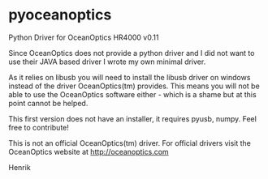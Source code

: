 pyoceanoptics
=============

Python Driver for OceanOptics HR4000 v0.11

Since OceanOptics does not provide a python driver and I did not want to use their JAVA based driver I wrote
my own minimal driver.

As it relies on libusb you will need to install the libusb driver on windows instead of the driver OceanOptics(tm) 
provides. This means you will not be able to use the OceanOptics software either - which is a shame but at this point 
cannot be helped.

This first version does not have an installer, it requires pyusb, numpy.
Feel free to contribute!

This is not an official OceanOptics(tm) driver. For official drivers visit the OceanOptics website at
http://oceanoptics.com

Henrik